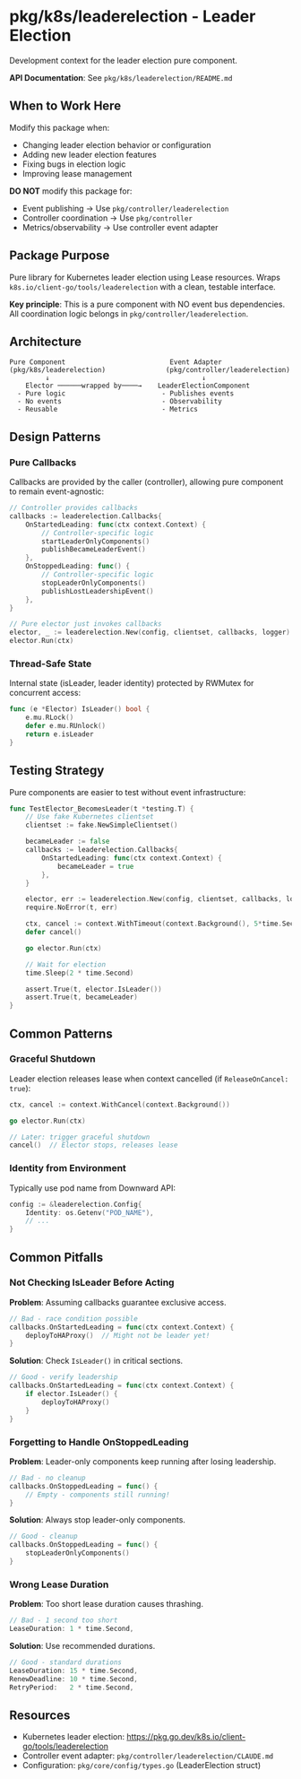 # pkg/k8s/leaderelection - Leader Election

Development context for the leader election pure component.

**API Documentation**: See `pkg/k8s/leaderelection/README.md`

## When to Work Here

Modify this package when:
- Changing leader election behavior or configuration
- Adding new leader election features
- Fixing bugs in election logic
- Improving lease management

**DO NOT** modify this package for:
- Event publishing → Use `pkg/controller/leaderelection`
- Controller coordination → Use `pkg/controller`
- Metrics/observability → Use controller event adapter

## Package Purpose

Pure library for Kubernetes leader election using Lease resources. Wraps `k8s.io/client-go/tools/leaderelection` with a clean, testable interface.

**Key principle**: This is a pure component with NO event bus dependencies. All coordination logic belongs in `pkg/controller/leaderelection`.

## Architecture

```
Pure Component                          Event Adapter
(pkg/k8s/leaderelection)               (pkg/controller/leaderelection)
         ↓                                      ↓
    Elector ──────wrapped by────→    LeaderElectionComponent
  - Pure logic                        - Publishes events
  - No events                         - Observability
  - Reusable                          - Metrics
```

## Design Patterns

### Pure Callbacks

Callbacks are provided by the caller (controller), allowing pure component to remain event-agnostic:

```go
// Controller provides callbacks
callbacks := leaderelection.Callbacks{
    OnStartedLeading: func(ctx context.Context) {
        // Controller-specific logic
        startLeaderOnlyComponents()
        publishBecameLeaderEvent()
    },
    OnStoppedLeading: func() {
        // Controller-specific logic
        stopLeaderOnlyComponents()
        publishLostLeadershipEvent()
    },
}

// Pure elector just invokes callbacks
elector, _ := leaderelection.New(config, clientset, callbacks, logger)
elector.Run(ctx)
```

### Thread-Safe State

Internal state (isLeader, leader identity) protected by RWMutex for concurrent access:

```go
func (e *Elector) IsLeader() bool {
    e.mu.RLock()
    defer e.mu.RUnlock()
    return e.isLeader
}
```

## Testing Strategy

Pure components are easier to test without event infrastructure:

```go
func TestElector_BecomesLeader(t *testing.T) {
    // Use fake Kubernetes clientset
    clientset := fake.NewSimpleClientset()

    becameLeader := false
    callbacks := leaderelection.Callbacks{
        OnStartedLeading: func(ctx context.Context) {
            becameLeader = true
        },
    }

    elector, err := leaderelection.New(config, clientset, callbacks, logger)
    require.NoError(t, err)

    ctx, cancel := context.WithTimeout(context.Background(), 5*time.Second)
    defer cancel()

    go elector.Run(ctx)

    // Wait for election
    time.Sleep(2 * time.Second)

    assert.True(t, elector.IsLeader())
    assert.True(t, becameLeader)
}
```

## Common Patterns

### Graceful Shutdown

Leader election releases lease when context cancelled (if `ReleaseOnCancel: true`):

```go
ctx, cancel := context.WithCancel(context.Background())

go elector.Run(ctx)

// Later: trigger graceful shutdown
cancel()  // Elector stops, releases lease
```

### Identity from Environment

Typically use pod name from Downward API:

```go
config := &leaderelection.Config{
    Identity: os.Getenv("POD_NAME"),
    // ...
}
```

## Common Pitfalls

### Not Checking IsLeader Before Acting

**Problem**: Assuming callbacks guarantee exclusive access.

```go
// Bad - race condition possible
callbacks.OnStartedLeading = func(ctx context.Context) {
    deployToHAProxy()  // Might not be leader yet!
}
```

**Solution**: Check `IsLeader()` in critical sections.

```go
// Good - verify leadership
callbacks.OnStartedLeading = func(ctx context.Context) {
    if elector.IsLeader() {
        deployToHAProxy()
    }
}
```

### Forgetting to Handle OnStoppedLeading

**Problem**: Leader-only components keep running after losing leadership.

```go
// Bad - no cleanup
callbacks.OnStoppedLeading = func() {
    // Empty - components still running!
}
```

**Solution**: Always stop leader-only components.

```go
// Good - cleanup
callbacks.OnStoppedLeading = func() {
    stopLeaderOnlyComponents()
}
```

### Wrong Lease Duration

**Problem**: Too short lease duration causes thrashing.

```go
// Bad - 1 second too short
LeaseDuration: 1 * time.Second,
```

**Solution**: Use recommended durations.

```go
// Good - standard durations
LeaseDuration: 15 * time.Second,
RenewDeadline: 10 * time.Second,
RetryPeriod:   2 * time.Second,
```

## Resources

- Kubernetes leader election: https://pkg.go.dev/k8s.io/client-go/tools/leaderelection
- Controller event adapter: `pkg/controller/leaderelection/CLAUDE.md`
- Configuration: `pkg/core/config/types.go` (LeaderElection struct)
